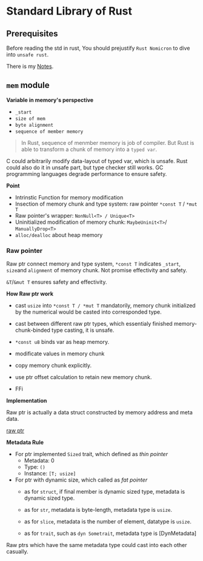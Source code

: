# Standard Library of Rust

## Prerequisites

Before reading the std in rust, You should prejustify `Rust Nomicron` to dive into `unsafe rust`.

There is my [Notes](./NOMICRON.md).


## `mem` module

 **Variable in memory's perspective**

 - `_start`
 - `size of mem`
 - `byte alignment`
 - `sequence of member memory` 
  > In Rust, sequence of menmber memory is job of compiler. But Rust is able to transform a chunk of memory into a `typed var`.

C could arbitrarily modify data-layout of typed var, which is unsafe. Rust could also do it in unsafe part, but type checker still works. GC programming languages degrade performance to ensure safety.

**Point**

- Intrinstic Function for memory modification
- Insection of memory chunk and type system: raw pointer `*const T` / `*mut T`
- Raw pointer's wrapper: `NonNull<T> / Unique<T>`
- Uninitialized modification of memory chunk: `MaybeUninit<T>`/ `ManuallyDrop<T>`
- `alloc/dealloc` about heap memory

### Raw pointer

Raw ptr connect memory and type system, `*const T` indicates `_start`, `size`and `alignment` of memory chunk. Not promise effectivity and safety.

`&T`/`&mut T` ensures safety and effectivity.

**How Raw ptr work**

- cast `usize` into `*const T / *mut T` mandatorily, memory chunk initialized by the numerical would be casted into corresponded type.

- cast between different raw ptr types, which essentialy finished memory-chunk-binded type casting, it is unsafe.

- `*const u8` binds var as heap memory.

- modificate values in memory chunk

- copy memory chunk explicitly.

- use ptr offset calculation to retain new memory chunk.

- FFi

**Implementation**

Raw ptr is actually a data struct constructed by memory address and meta data.

[raw ptr](./src/raw_ptr.rs)

**Metadata Rule**

- For ptr implemented `Sized` trait, which defined as *thin pointer*
    - Metadata: 0
    - Type: `()`
    - Instance: `[T; usize]`
- For ptr with dynamic size, which called as *fat pointer*
    - as for `struct`, if final member is dynamic sized type, metadata is dynamic sized type.
    - as for `str`, metadata is byte-length, metadata type is `usize`.

    - as for `slice`, metadata is the number of  element, datatype is `usize`.
    - as for `trait`, such as `dyn Sometrait`, metadata type is [DynMetadata]


Raw ptrs which have the same metadata type could cast into each other casually.
